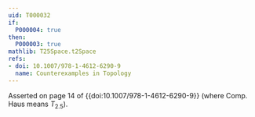 ```yaml
---
uid: T000032
if:
  P000004: true
then:
  P000003: true
mathlib: T25Space.t2Space
refs:
- doi: 10.1007/978-1-4612-6290-9
  name: Counterexamples in Topology
---
```


Asserted on page 14 of {{doi:10.1007/978-1-4612-6290-9}}
(where Comp. Haus means $T_{2.5}$).

